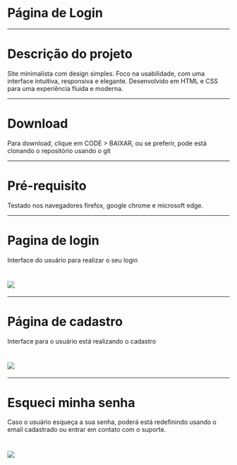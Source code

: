 <h1 align: center;> Página de Login </h1>

---
# Descrição do projeto

<p> Site minimalista com design simples. Foco na usabilidade, com uma interface intuitiva, responsiva e elegante. Desenvolvido em HTML e CSS para uma experiência fluida e moderna. </p>

---
# Download 

<p> Para download, clique em CODE > BAIXAR, ou se preferir, pode está clonando o repositório usando o git </p>

---
# Pré-requisito

<p> Testado nos navegadores firefox, google chrome e microsoft edge.</p>

---
# Pagina de login

<p> Interface do usuário para realizar o seu login</p>
<h1>
  <img src="https://ik.imagekit.io/projeto/login.png?updatedAt=1739233745616">
</h1>

---
# Página de cadastro

<p> Interface para o usuário está realizando o cadastro </p>
<h1>
  <img src="https://ik.imagekit.io/projeto/cadastro.png?updatedAt=1739234706134">
</h1>

---
# Esqueci minha senha

<p> Caso o usuário esqueça a sua senha, poderá está redefinindo usando o email cadastrado ou entrar em contato com o suporte. </p>
<h1>
  <img src="https://ik.imagekit.io/projeto/recuperacao.png?updatedAt=1739234884760">
</h1>
